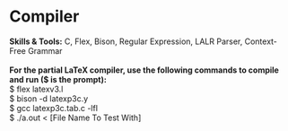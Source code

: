 # Compiler
<strong>Skills & Tools:</strong> C, Flex, Bison, Regular Expression, LALR Parser, Context-Free Grammar
<br><br>
<strong>For the partial LaTeX compiler, use the following commands to compile and run ($ is the prompt):</strong>
<br>
$ flex latexv3.l<br>
$ bison -d latexp3c.y<br>
$ gcc latexp3c.tab.c -lfl<br>
$ ./a.out < [File Name To Test With]
